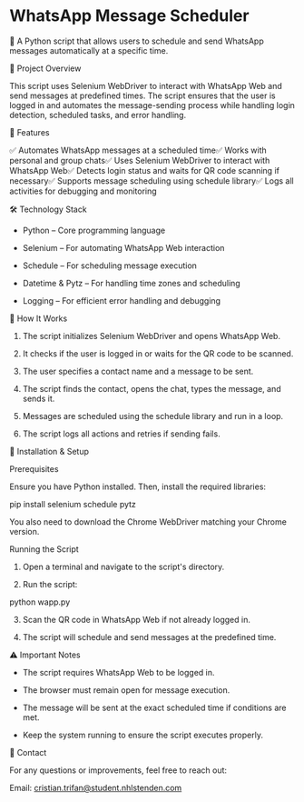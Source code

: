 # WhatsApp Message Scheduler

🚀 A Python script that allows users to schedule and send WhatsApp messages automatically at a specific time.

📌 Project Overview

This script uses Selenium WebDriver to interact with WhatsApp Web and send messages at predefined times. The script ensures that the user is logged in and automates the message-sending process while handling login detection, scheduled tasks, and error handling.

🔧 Features

✅ Automates WhatsApp messages at a scheduled time✅ Works with personal and group chats✅ Uses Selenium WebDriver to interact with WhatsApp Web✅ Detects login status and waits for QR code scanning if necessary✅ Supports message scheduling using schedule library✅ Logs all activities for debugging and monitoring

🛠️ Technology Stack

- Python – Core programming language

- Selenium – For automating WhatsApp Web interaction

- Schedule – For scheduling message execution

- Datetime & Pytz – For handling time zones and scheduling

- Logging – For efficient error handling and debugging

🚀 How It Works

1. The script initializes Selenium WebDriver and opens WhatsApp Web.

2. It checks if the user is logged in or waits for the QR code to be scanned.

3. The user specifies a contact name and a message to be sent.

4. The script finds the contact, opens the chat, types the message, and sends it.

5. Messages are scheduled using the schedule library and run in a loop.

6. The script logs all actions and retries if sending fails.

📩 Installation & Setup

Prerequisites

Ensure you have Python installed. Then, install the required libraries:

pip install selenium schedule pytz

You also need to download the Chrome WebDriver matching your Chrome version.

Running the Script

1. Open a terminal and navigate to the script's directory.

2. Run the script:

python wapp.py

3. Scan the QR code in WhatsApp Web if not already logged in.

4. The script will schedule and send messages at the predefined time.

⚠️ Important Notes

- The script requires WhatsApp Web to be logged in.

- The browser must remain open for message execution.

- The message will be sent at the exact scheduled time if conditions are met.

- Keep the system running to ensure the script executes properly.

📩 Contact

For any questions or improvements, feel free to reach out:

Email: cristian.trifan@student.nhlstenden.com

